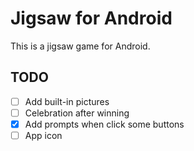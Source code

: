 # Jigsaw for Android

This is a jigsaw game for Android.

## TODO

- [ ] Add built-in pictures
- [ ] Celebration after winning
- [x] Add prompts when click some buttons
- [ ] App icon
